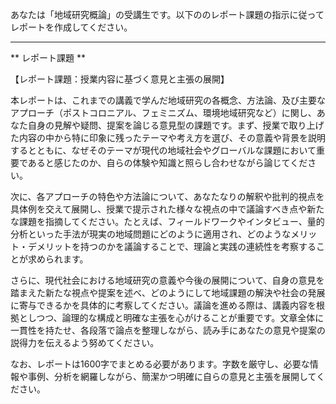 あなたは「地域研究概論」の受講生です。以下ののレポート課題の指示に従ってレポートを作成してください。

---------------------------------------
** レポート課題 **

【レポート課題：授業内容に基づく意見と主張の展開】

本レポートは、これまでの講義で学んだ地域研究の各概念、方法論、及び主要なアプローチ（ポストコロニアル、フェミニズム、環境地域研究など）に関し、あなた自身の見解や疑問、提案を論じる意見型の課題です。まず、授業で取り上げた内容の中から特に印象に残ったテーマや考え方を選び、その意義や背景を説明するとともに、なぜそのテーマが現代の地域社会やグローバルな課題において重要であると感じたのか、自らの体験や知識と照らし合わせながら論じてください。

次に、各アプローチの特色や方法論について、あなたなりの解釈や批判的視点を具体例を交えて展開し、授業で提示された様々な視点の中で議論すべき点や新たな課題を指摘してください。たとえば、フィールドワークやインタビュー、量的分析といった手法が現実の地域問題にどのように適用され、どのようなメリット・デメリットを持つのかを議論することで、理論と実践の連続性を考察することが求められます。

さらに、現代社会における地域研究の意義や今後の展開について、自身の意見を踏まえた新たな視点や提案を述べ、どのようにして地域課題の解決や社会の発展に寄与できるかを具体的に考察してください。議論を進める際は、講義内容を根拠としつつ、論理的な構成と明確な主張を心がけることが重要です。文章全体に一貫性を持たせ、各段落で論点を整理しながら、読み手にあなたの意見や提案の説得力を伝えるよう努めてください。

なお、レポートは1600字でまとめる必要があります。字数を厳守し、必要な情報や事例、分析を網羅しながら、簡潔かつ明確に自らの意見と主張を展開してください。